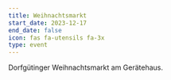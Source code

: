 ```yaml
---
title: Weihnachtsmarkt
start_date: 2023-12-17
end_date: false
icon: fas fa-utensils fa-3x
type: event
---
```

Dorfgütinger Weihnachtsmarkt am Gerätehaus.